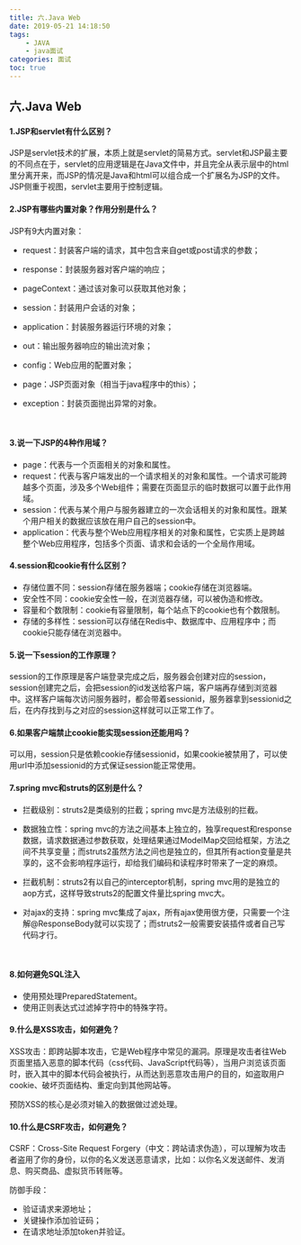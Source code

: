 ```yaml
---
title: 六.Java Web
date: 2019-05-21 14:18:50
tags: 
	- JAVA
	- java面试
categories: 面试
toc: true
---
```




## 六.Java Web



#### 1.JSP和servlet有什么区别？

JSP是servlet技术的扩展，本质上就是servlet的简易方式。servlet和JSP最主要的不同点在于，servlet的应用逻辑是在Java文件中，并且完全从表示层中的html里分离开来，而JSP的情况是Java和html可以组合成一个扩展名为JSP的文件。JSP侧重于视图，servlet主要用于控制逻辑。



#### 2.JSP有哪些内置对象？作用分别是什么？

JSP有9大内置对象：

- request：封装客户端的请求，其中包含来自get或post请求的参数；

- response：封装服务器对客户端的响应；

- pageContext：通过该对象可以获取其他对象；

- session：封装用户会话的对象；

- application：封装服务器运行环境的对象；

- out：输出服务器响应的输出流对象；

- config：Web应用的配置对象；

- page：JSP页面对象（相当于java程序中的this）；

- exception：封装页面抛出异常的对象。

  ​

#### 3.说一下JSP的4种作用域？

- page：代表与一个页面相关的对象和属性。
- request：代表与客户端发出的一个请求相关的对象和属性。一个请求可能跨越多个页面，涉及多个Web组件；需要在页面显示的临时数据可以置于此作用域。
- session：代表与某个用户与服务器建立的一次会话相关的对象和属性。跟某个用户相关的数据应该放在用户自己的session中。
- application：代表与整个Web应用程序相关的对象和属性，它实质上是跨越整个Web应用程序，包括多个页面、请求和会话的一个全局作用域。



#### 4.session和cookie有什么区别？

- 存储位置不同：session存储在服务器端；cookie存储在浏览器端。
- 安全性不同：cookie安全性一般，在浏览器存储，可以被伪造和修改。
- 容量和个数限制：cookie有容量限制，每个站点下的cookie也有个数限制。
- 存储的多样性：session可以存储在Redis中、数据库中、应用程序中；而cookie只能存储在浏览器中。



#### 5.说一下session的工作原理？

session的工作原理是客户端登录完成之后，服务器会创建对应的session，session创建完之后，会把session的id发送给客户端，客户端再存储到浏览器中。这样客户端每次访问服务器时，都会带着sessionid，服务器拿到sessionid之后，在内存找到与之对应的session这样就可以正常工作了。



#### 6.如果客户端禁止cookie能实现session还能用吗？

可以用，session只是依赖cookie存储sessionid，如果cookie被禁用了，可以使用url中添加sessionid的方式保证session能正常使用。



#### 7.spring mvc和struts的区别是什么？

- 拦截级别：struts2是类级别的拦截；spring mvc是方法级别的拦截。

- 数据独立性：spring mvc的方法之间基本上独立的，独享request和response数据，请求数据通过参数获取，处理结果通过ModelMap交回给框架，方法之间不共享变量；而struts2虽然方法之间也是独立的，但其所有action变量是共享的，这不会影响程序运行，却给我们编码和读程序时带来了一定的麻烦。

- 拦截机制：struts2有以自己的interceptor机制，spring mvc用的是独立的aop方式，这样导致struts2的配置文件量比spring mvc大。

- 对ajax的支持：spring mvc集成了ajax，所有ajax使用很方便，只需要一个注解@ResponseBody就可以实现了；而struts2一般需要安装插件或者自己写代码才行。

  ​

#### 8.如何避免SQL注入

- 使用预处理PreparedStatement。
- 使用正则表达式过滤掉字符中的特殊字符。



#### 9.什么是XSS攻击，如何避免？

XSS攻击：即跨站脚本攻击，它是Web程序中常见的漏洞。原理是攻击者往Web页面里插入恶意的脚本代码（css代码、JavaScript代码等），当用户浏览该页面时，嵌入其中的脚本代码会被执行，从而达到恶意攻击用户的目的，如盗取用户cookie、破坏页面结构、重定向到其他网站等。

预防XSS的核心是必须对输入的数据做过滤处理。



#### 10.什么是CSRF攻击，如何避免？

CSRF：Cross-Site Request Forgery（中文：跨站请求伪造），可以理解为攻击者盗用了你的身份，以你的名义发送恶意请求，比如：以你名义发送邮件、发消息、购买商品、虚拟货币转账等。

防御手段：

- 验证请求来源地址；
- 关键操作添加验证码；
- 在请求地址添加token并验证。

